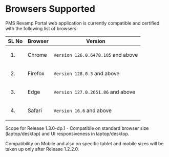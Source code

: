# Browsers Supported

PMS Revamp Portal web application is currently compatible and certified with the following list of browsers:

| SL No                        | Browser | Version                            |
| ---------------------------- | ------- | ---------------------------------- |
| <ol start="1"><li></li></ol> | Chrome  | `Version 126.0.6478.185` and above |
| <ol start="2"><li></li></ol> | Firefox | `Version 128.0.3` and above        |
| <ol start="3"><li></li></ol> | Edge    | `Version 127.0.2651.86` and above  |
| <ol start="4"><li></li></ol> | Safari  | `Version 16.6` and above           |

Scope for Release 1.3.0-dp.1 - Compatible on standard browser size (laptop/desktop) and UI responsiveness in laptop/desktop.

Compatibility on Mobile and also on specific tablet and mobile sizes will be taken up only after Release 1.2.2.0.
